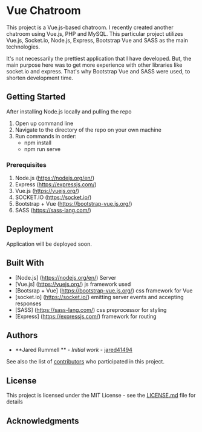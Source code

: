 # Vue Chatroom

This project is a Vue.js-based chatroom. I recently created another chatroom using Vue.js, PHP and MySQL. This particular project utilizes Vue.js, Socket.io, Node.js, Express, Bootstrap Vue and SASS as the main technologies.

It's not necessarily the prettiest application that I have developed. But, the main purpose here was to get more experience with other libraries like socket.io and express. That's why Bootstrap Vue and SASS were used, to shorten development time.

## Getting Started

After installing Node.js locally and pulling the repo

1. Open up command line
2. Navigate to the directory of the repo on your own machine
3. Run commands in order:
	- npm install
	- npm run serve

### Prerequisites

1. Node.js (https://nodejs.org/en/)
2. Express (https://expressjs.com/)
3. Vue.js (https://vuejs.org/)
4. SOCKET.IO (https://socket.io/)
5. Bootstrap + Vue (https://bootstrap-vue.js.org/)
6. SASS (https://sass-lang.com/)

## Deployment

Application will be deployed soon.

## Built With

* [Node.js] (https://nodejs.org/en/) Server
* [Vue.js] (https://vuejs.org/) js framework used
* [Bootsrap + Vue] (https://bootstrap-vue.js.org/) css framework for Vue
* [socket.io] (https://socket.io/) emitting server events and accepting responses
* [SASS] (https://sass-lang.com/) css preprocessor for styling
* [Express] (https://expressjs.com/) framework for routing

## Authors

* **Jared Rummell ** - *Initial work* - [jared41494](https://github.com/jared41494)

See also the list of [contributors](https://github.com/jared41494/vuejs-quiz/graphs/contributors) who participated in this project.

## License

This project is licensed under the MIT License - see the [LICENSE.md](LICENSE.md) file for details

## Acknowledgments
